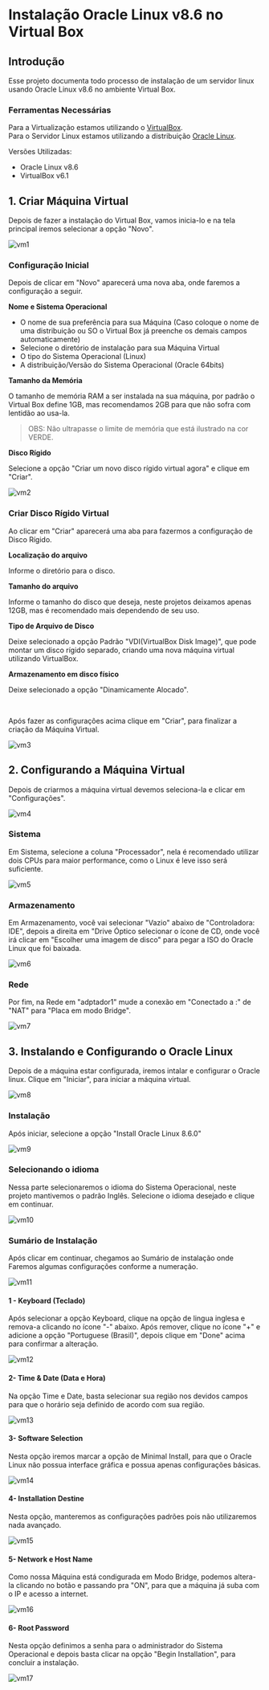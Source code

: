 # Instalação Oracle Linux v8.6 no Virtual Box
## Introdução 
Esse projeto documenta todo processo de instalação de um servidor linux usando Oracle Linux v8.6 no ambiente Virtual Box.

### Ferramentas Necessárias
Para a Virtualização estamos utilizando o [VirtualBox](https://www.virtualbox.org).<br>
Para o Servidor Linux estamos utilizando a distribuição [Oracle Linux](https://yum.oracle.com/oracle-linux-isos.html).

Versões Utilizadas:
* Oracle Linux v8.6
* VirtualBox v6.1

## 1. Criar Máquina Virtual
Depois de fazer a instalação do Virtual Box, vamos inicia-lo e na tela principal iremos selecionar a opção "Novo".

![vm1](https://user-images.githubusercontent.com/78823528/189496765-157a631b-925d-4336-bcfa-28f3d6caa25c.png)

### Configuração Inicial

Depois de clicar em "Novo" aparecerá uma nova aba, onde faremos a configuração a seguir.

**Nome e Sistema Operacional**

* O nome de sua preferência para sua Máquina (Caso coloque o nome de uma distribuição ou SO o Virtual Box já preenche os demais campos automaticamente)
* Selecione o diretório de instalação para sua Máquina Virtual
* O tipo do Sistema Operacional (Linux)
* A distribuição/Versão do Sistema Operacional (Oracle 64bits)

**Tamanho da Memória**

O tamanho de memória RAM a ser instalada na sua máquina, por padrão o Virtual Box define 1GB, mas recomendamos 2GB para que não sofra com lentidão ao usa-la.
> OBS: Não ultrapasse o limite de memória que está ilustrado na cor VERDE.

**Disco Rígido**

Selecione a opção "Criar um novo disco rígido virtual agora" e clique em "Criar".

![vm2](https://user-images.githubusercontent.com/78823528/189500534-c85fe176-0634-4d15-9657-b76a5977ed11.png)

### Criar Disco Rígido Virtual

Ao clicar em "Criar" aparecerá uma aba para fazermos a configuração de Disco Rígido.

**Localização do arquivo**

Informe o diretório para o disco.

**Tamanho do arquivo**

Informe o tamanho do disco que deseja, neste projetos deixamos apenas 12GB, mas é recomendado mais dependendo de seu uso.

**Tipo de Arquivo de Disco**

Deixe selecionado a opção Padrão "VDI(VirtualBox Disk Image)", que pode montar um disco rígido separado, criando uma nova máquina virtual utilizando VirtualBox.

**Armazenamento em disco físico**

Deixe selecionado a opção "Dinamicamente Alocado".


<br>


Após fazer as configurações acima clique em "Criar", para finalizar a criação da Máquina Virtual.




![vm3](https://user-images.githubusercontent.com/78823528/189500711-35b8099c-4c32-4fb8-bc0b-cd786973a757.png)


## 2. Configurando a Máquina Virtual

Depois de criarmos a máquina virtual devemos seleciona-la e clicar em "Configurações".

![vm4](https://user-images.githubusercontent.com/78823528/189504970-9d21cf31-2839-451c-af34-9571f54fb8b3.png)


### Sistema

Em Sistema, selecione a coluna "Processador", nela é recomendado utilizar dois CPUs para maior performance, como o Linux é leve isso será suficiente.

![vm5](https://user-images.githubusercontent.com/78823528/189505364-db5788d4-e02e-4e99-ac52-b3f5e700cf46.png)

### Armazenamento

Em Armazenamento, você vai selecionar "Vazio" abaixo de "Controladora: IDE", depois a direita em "Drive Óptico selecionar o ícone de CD, onde você irá clicar em "Escolher uma imagem de disco" para pegar a ISO do Oracle Linux que foi baixada.

![vm6](https://user-images.githubusercontent.com/78823528/189505785-6f8504d2-ee6e-4727-a21c-b3c99440943f.png)

### Rede

Por fim, na Rede em "adptador1" mude a conexão em "Conectado a :" de "NAT" para "Placa em modo Bridge".

![vm7](https://user-images.githubusercontent.com/78823528/189506371-c8c046ad-a322-47ae-ace1-c0a3f3345a16.png)



## 3.  Instalando e Configurando o Oracle Linux 

Depois de a máquina estar configurada, iremos intalar e configurar o Oracle linux.
Clique em "Iniciar", para iniciar a máquina virtual.

![vm8](https://user-images.githubusercontent.com/78823528/189506967-4ecd1fdb-ff30-4be1-8c9f-caa64fdc6317.png)

### Instalação

Após iniciar, selecione a opção "Install Oracle Linux 8.6.0"

![vm9](https://user-images.githubusercontent.com/78823528/189507613-0ca46bbb-32b7-40e6-8f17-3bc4e9c05e56.png)

### Selecionando o idioma 

Nessa parte selecionaremos o idioma do Sistema Operacional, neste projeto mantivemos o padrão Inglês.
Selecione o idioma desejado e clique em continuar.

![vm10](https://user-images.githubusercontent.com/78823528/189507726-73314056-3d1e-4382-8b75-3ed3245dda34.png)

### Sumário de Instalação

Após clicar em continuar, chegamos ao Sumário de instalação onde Faremos algumas configurações conforme a numeração.

![vm11](https://user-images.githubusercontent.com/78823528/189510091-bb0d9444-8b7e-4f53-b8f7-0d9cf05e3ebd.png)

#### 1 - Keyboard (Teclado)

Após selecionar a opção Keyboard, clique na opção de lingua inglesa e remova-a clicando no ícone "-" abaixo.
Após remover, clique no ícone "+" e adicione a opção "Portuguese (Brasil)", depois clique em "Done" acima para confirmar a alteração.

![vm12](https://user-images.githubusercontent.com/78823528/189508093-96f1712a-f421-4114-990e-32ae78d16d15.png)

#### 2- Time & Date (Data e Hora)

Na opção Time e Date, basta selecionar sua região nos devidos campos para que o horário seja definido de acordo com sua região.


![vm13](https://user-images.githubusercontent.com/78823528/189508535-40352ecd-0206-4bc1-854a-22634c02f704.png)


#### 3- Software Selection

Nesta opção iremos marcar a opção de Minimal Install, para que o Oracle Linux não possua interface gráfica e possua apenas configurações básicas.

![vm14](https://user-images.githubusercontent.com/78823528/189509227-507f0468-6564-4851-908e-8979629884cd.png)

#### 4- Installation Destine

Nesta opção, manteremos as configurações padrões pois não utilizaremos nada avançado.

![vm15](https://user-images.githubusercontent.com/78823528/189510115-26d839f9-dd7e-4f77-a80f-03d06cae05e2.png)

#### 5- Network e Host Name
Como nossa Máquina está condigurada em Modo Bridge, podemos altera-la clicando no botão e passando pra "ON", para que a máquina já suba com o IP e acesso a internet.

![vm16](https://user-images.githubusercontent.com/78823528/189509734-0dad697b-a145-47b7-be25-475b63f43046.png)

#### 6- Root Password

Nesta opção definimos a senha para o administrador do Sistema Operacional e depois basta clicar na opção "Begin Installation", para concluir a instalação.

![vm17](https://user-images.githubusercontent.com/78823528/189510008-35dcc073-748e-41ee-99c9-2bf1f8e2459e.png)
